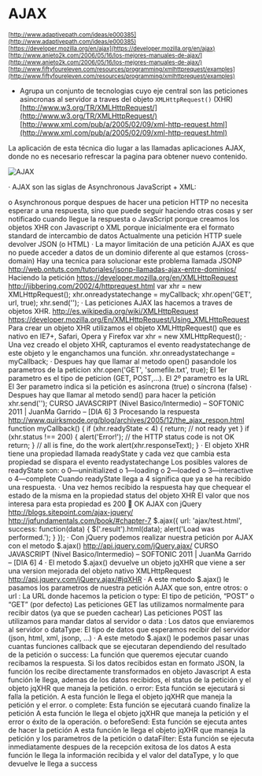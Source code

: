 # AJAX

<sub>[http://www.adaptivepath.com/ideas/e000385](http://www.adaptivepath.com/ideas/e000385)</sub>  
<sub>[https://developer.mozilla.org/en/ajax](https://developer.mozilla.org/en/ajax)</sub>  
<sub>[http://www.anieto2k.com/2006/05/16/los-mejores-manuales-de-ajax/](http://www.anieto2k.com/2006/05/16/los-mejores-manuales-de-ajax/)</sub>  
<sub>[http://www.fiftyfoureleven.com/resources/programming/xmlhttprequest/examples](http://www.fiftyfoureleven.com/resources/programming/xmlhttprequest/examples)</sub>  

- Agrupa un conjunto de tecnologias cuyo eje central son las peticiones asincronas al servidor a traves del objeto `XMLHttpRequest()` (XHR)
[http://www.w3.org/TR/XMLHttpRequest/](http://www.w3.org/TR/XMLHttpRequest/)  
[http://www.xml.com/pub/a/2005/02/09/xml-http-request.html](http://www.xml.com/pub/a/2005/02/09/xml-http-request.html)  

La aplicación de esta técnica dio lugar a las llamadas aplicaciones AJAX, donde no es necesario refrescar la pagina para obtener nuevo contenido.

![AJAX](https://raw.github.com/juanmaguitar/training-frontend-docs/master/AJAX/img/ajax.png)

· AJAX son las siglas de Asynchronous JavaScript + XML:

o Asynchronous porque despues de hacer una peticion HTTP no necesita esperar a
una respuesta, sino que puede seguir haciendo otras cosas y ser notificado cuando
llegue la respuesta
o JavaScript porque creamos los objetos XHR con Javascript
o XML porque inicialmente era el formato standard de intercambio de datos
Actualmente una petición HTTP suele devolver JSON (o HTML)
· La mayor limitación de una petición AJAX es que no puede acceder a datos de un dominio
diferente al que estamos (cross-domain)
Hay una tecnica para solucionar este problema llamada JSONP
http://web.ontuts.com/tutoriales/jsonp-llamadas-ajax-entre-dominios/
Haciendo la petición
https://developer.mozilla.org/en/XMLHttpRequest
http://jibbering.com/2002/4/httprequest.html
var xhr = new XMLHttpRequest();
xhr.onreadystatechange = myCallback;
xhr.open('GET', url, true);
xhr.send('');
· Las peticiones AJAX las hacemos a traves de objetos XHR.
http://es.wikipedia.org/wiki/XMLHttpRequest
https://developer.mozilla.org/En/XMLHttpRequest/Using_XMLHttpRequest
Para crear un objeto XHR utilizamos el objeto XMLHttpRequest() que es nativo en IE7+,
Safari, Opera y Firefox
var xhr = new XMLHttpRequest();
· Una vez creado el objeto XHR, capturamos el evento readystatechange de este objeto y
le enganchamos una función.
xhr.onreadystatechange = myCallback;
· Despues hay que llamar al metodo open() pasandole los parametros de la peticion
xhr.open('GET', 'somefile.txt', true);
El 1er parametro es el tipo de peticion (GET, POST,…).
El 2º parametro es la URL
El 3er parametro indica si la petición es asíncrona (true) o síncrona (false)
· Despues hay que llamar al metodo send() para hacer la petición
xhr.send('');
CURSO JAVASCRIPT (Nivel Basico/Intermedio) – SOFTONIC 2011 | JuanMa Garrido – [DIA 6]
3
Procesando la respuesta
http://www.quirksmode.org/blog/archives/2005/12/the_ajax_respon.html
function myCallback() {
if (xhr.readyState < 4) {
return; // not ready yet
}
if (xhr.status !== 200) {
alert('Error!'); // the HTTP status code is not OK
return;
}
// all is fine, do the work
alert(xhr.responseText);
}
· El objeto XHR tiene una propiedad llamada readyState y cada vez que cambia esta
propiedad se dispara el evento readystatechange
Los posibles valores de readyState son:
o 0—uninitialized
o 1—loading
o 2—loaded
o 3—interactive
o 4—complete
Cuando readyState llega a 4 significa que ya se ha recibido una respuesta.
· Una vez hemos recibido la respuesta hay que chequear el estado de la misma en la
propiedad status del objeto XHR
El valor que nos interesa para esta propiedad es 200  OK
AJAX con jQuery
http://blogs.sitepoint.com/ajax-jquery/
http://jqfundamentals.com/book/#chapter-7
$.ajax({
url: 'ajax/test.html',
success: function(data) {
$('.result').html(data);
alert('Load was performed.');
}
});
· Con jQuery podemos realizar nuestra petición por AJAX con el metodo $.ajax()
http://api.jquery.com/jQuery.ajax/
CURSO JAVASCRIPT (Nivel Basico/Intermedio) – SOFTONIC 2011 | JuanMa Garrido – [DIA 6]
4
· El metodo $.ajax() devuelve un objeto jqXHR que viene a ser una version mejorada del
objeto nativo XMLHttpRequest
http://api.jquery.com/jQuery.ajax/#jqXHR
· A este metodo $.ajax() le pasamos los parametros de nuestra petición AJAX que son,
entre otros:
o url : La URL donde hacemos la peticion
o type: El tipo de petición, “POST” o “GET” (por defecto)
Las peticiones GET las utilizamos normalmente para recibir datos (ya que se
pueden cachear)
Las peticiones POST las utilizamos para mandar datos al servidor
o data : Los datos que enviaremos al servidor
o dataType: El tipo de datos que esperamos recibir del servidor (json, html, xml,
jsonp, …)
· A este metodo $.ajax() le podemos pasar unas cuantas funciones callback que se
ejecutaran dependiendo del resultado de la petición
o success: La función que queremos ejecutar cuando recibamos la respuesta.
Si los datos recibidos estan en formato JSON, la función los recibe directamente
transformados en objeto Javascript
A esta función le llega, ademas de los datos recibidos, el status de la petición y el
objeto jqXHR que maneja la petición.
o error: Esta función se ejecutará si falla la petición.
A esta función le llega el objeto jqXHR que maneja la petición y el error.
o complete: Esta función se ejecutará cuando finalize la petición
A esta función le llega el objeto jqXHR que maneja la petición y el error o éxito de
la operación.
o beforeSend: Esta función se ejecuta antes de hacer la petición
A esta función le llega el objeto jqXHR que maneja la petición y los parametros de
la petición
o dataFilter: Esta función se ejecuta inmediatamente despues de la recepción
exitosa de los datos
A esta función le llega la información recibida y el valor del dataType, y lo que
devuelve le llega a success
